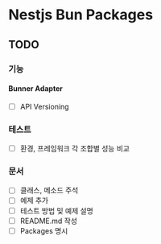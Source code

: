 # Nestjs Bun Packages

## TODO
### 기능
#### Bunner Adapter
- [ ] API Versioning

### 테스트
- [ ] 환경, 프레임워크 각 조합별 성능 비교

### 문서
- [ ] 클래스, 메소드 주석
- [ ] 예제 추가
- [ ] 테스트 방법 및 예제 설명
- [ ] README.md 작성
- [ ] Packages 명시
